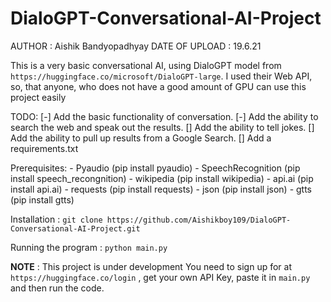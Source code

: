 # DialoGPT-Conversational-AI-Project

AUTHOR : Aishik Bandyopadhyay
DATE OF UPLOAD : 19.6.21

This is a very basic conversational AI, using DialoGPT model from `https://huggingface.co/microsoft/DialoGPT-large`. I used their Web API, so, that anyone, who does not have a good amount of GPU can use this project easily

TODO:
    [-] Add the basic functionality of conversation.
    [-] Add the ability to search the web and speak out the results.
    [] Add the ability to tell jokes.
    [] Add the ability to pull up results from a Google Search.
    [] Add a requirements.txt
    
Prerequisites:
    - Pyaudio (pip install pyaudio)
    - SpeechRecognition (pip install speech_recongnition)
    - wikipedia (pip install wikipedia)
    - api.ai (pip install api.ai)
    - requests (pip install requests)
    - json (pip install json)
    - gtts (pip install gtts)

Installation :
    `git clone https://github.com/Aishikboy109/DialoGPT-Conversational-AI-Project.git`

Running the program :
    `python main.py`

**NOTE** :
This project is under development
You need to sign up for at `https://huggingface.co/login` , get your own API Key, paste it in `main.py` and then run the code.
